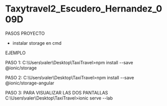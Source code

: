 # Taxytravel2_Escudero_Hernandez_009D
PASOS PROYECTO 

* instalar storage en cmd 

EJEMPLO

PASO 1:
C:\Users\valer\Desktop\TaxiTravel>npm install --save @ionic/storage 

PASO 2:
C:\Users\valer\Desktop\TaxiTravel>npm install --save @ionic/storage-angular 


PASO 3: PARA VISUALIZAR LAS DOS PANTALLAS
C:\Users\valer\Desktop\TaxiTravel>ionic serve --lab
